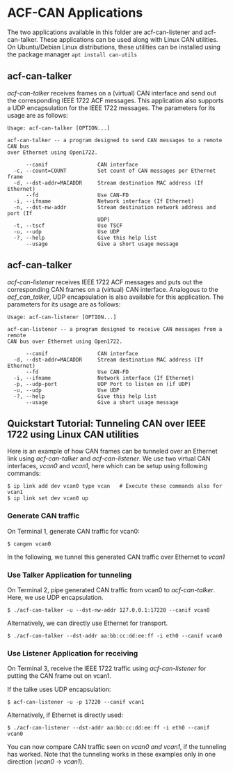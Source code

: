 # ACF-CAN Applications

The two applications available in this folder are acf-can-listener and acf-can-talker. These applications can be used along with Linux CAN utilities. On Ubuntu/Debian Linux distributions, these utilities can be installed using the package manager `apt install can-utils`

## acf-can-talker
_acf-can-talker_ receives frames on a (virtual) CAN interface and send out the corresponding IEEE 1722 ACF messages. This application also supports a UDP encapsulation for the IEEE 1722 messages. The parameters for its usage are as follows:

```
Usage: acf-can-talker [OPTION...]

acf-can-talker -- a program designed to send CAN messages to a remote CAN bus
over Ethernet using Open1722.

      --canif                CAN interface
  -c, --count=COUNT          Set count of CAN messages per Ethernet frame
  -d, --dst-addr=MACADDR     Stream destination MAC address (If Ethernet)
      --fd                   Use CAN-FD
  -i, --ifname               Network interface (If Ethernet)
  -n, --dst-nw-addr          Stream destination network address and port (If
                             UDP)
  -t, --tscf                 Use TSCF
  -u, --udp                  Use UDP
  -?, --help                 Give this help list
      --usage                Give a short usage message
```

## acf-can-talker
_acf-can-listener_ receives IEEE 1722 ACF messages and puts out the corresponding CAN frames on a (virtual) CAN interface. Analogous to the _acf_can_talker_, UDP encapsulation is also available for this application.  The parameters for its usage are as follows:

```
Usage: acf-can-listener [OPTION...]

acf-can-listener -- a program designed to receive CAN messages from a remote
CAN bus over Ethernet using Open1722.

      --canif                CAN interface
  -d, --dst-addr=MACADDR     Stream destination MAC address (If Ethernet)
      --fd                   Use CAN-FD
  -i, --ifname               Network interface (If Ethernet)
  -p, --udp-port             UDP Port to listen on (if UDP)
  -u, --udp                  Use UDP
  -?, --help                 Give this help list
      --usage                Give a short usage message

```

## Quickstart Tutorial: Tunneling CAN over IEEE 1722 using Linux CAN utilities
Here is an example of how CAN frames can be tunneled over an Ethernet link using _acf-can-talker_ and _acf-can-listener_.
We use two virtual CAN interfaces, _vcan0_ and _vcan1_, here which can be setup using following commands:
```
$ ip link add dev vcan0 type vcan   # Execute these commands also for vcan1
$ ip link set dev vcan0 up
```

### Generate CAN traffic
On Terminal 1, generate CAN traffic for vcan0:
```
$ cangen vcan0
```

In the following, we tunnel this generated CAN traffic over Ethernet to _vcan1_

### Use Talker Application for tunneling
On Terminal 2, pipe generated CAN traffic from vcan0 to _acf-can-talker_. Here, we use UDP encapsulation.
```
$ ./acf-can-talker -u --dst-nw-addr 127.0.0.1:17220 --canif vcan0
```
Alternatively, we can directly use Ethernet for transport.
```
$ ./acf-can-talker --dst-addr aa:bb:cc:dd:ee:ff -i eth0 --canif vcan0
```

### Use Listener Application for receiving
On Terminal 3, receive the IEEE 1722 traffic using _acf-can-listener_ for putting the CAN frame out on vcan1.

If the talke uses UDP encapsulation:
```
$ acf-can-listener -u -p 17220 --canif vcan1
```

Alternatively, if Ethernet is directly used:
```
$ ./acf-can-listener --dst-addr aa:bb:cc:dd:ee:ff -i eth0 --canif vcan0
```

You can now compare CAN traffic seen on _vcan0 and vcan1_, if the tunneling has worked.
Note that the tunneling works in these examples only in one direction (_vcan0_ -> _vcan1_).


